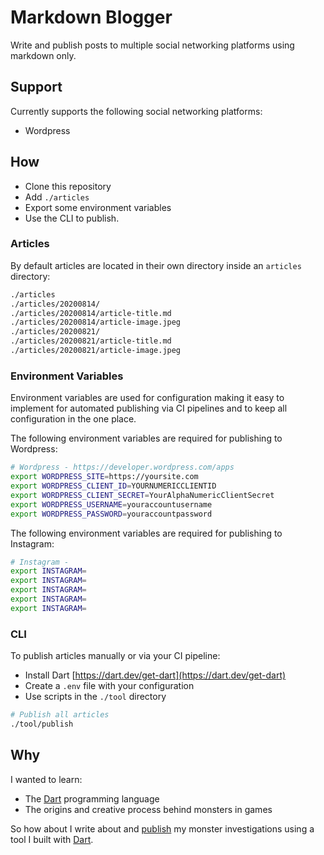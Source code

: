 # Markdown Blogger

Write and publish posts to multiple social networking platforms using markdown only.

## Support

Currently supports the following social networking platforms:

* Wordpress

## How

* Clone this repository
* Add `./articles`
* Export some environment variables
* Use the CLI to publish.

### Articles

By default articles are located in their own directory inside an `articles` directory:

```bash
./articles
./articles/20200814/
./articles/20200814/article-title.md
./articles/20200814/article-image.jpeg
./articles/20200821/
./articles/20200821/article-title.md
./articles/20200821/article-image.jpeg
```

### Environment Variables

Environment variables are used for configuration making it easy to implement for automated publishing via CI pipelines and to keep all configuration in the one place.

The following environment variables are required for publishing to Wordpress:

```bash
# Wordpress - https://developer.wordpress.com/apps
export WORDPRESS_SITE=https://yoursite.com
export WORDPRESS_CLIENT_ID=YOURNUMERICCLIENTID
export WORDPRESS_CLIENT_SECRET=YourAlphaNumericClientSecret
export WORDPRESS_USERNAME=youraccountusername
export WORDPRESS_PASSWORD=youraccountpassword
```

The following environment variables are required for publishing to Instagram:

```bash
# Instagram -
export INSTAGRAM=
export INSTAGRAM=
export INSTAGRAM=
export INSTAGRAM=
export INSTAGRAM=
```

### CLI

To publish articles manually or via your CI pipeline:

* Install Dart [https://dart.dev/get-dart](https://dart.dev/get-dart)
* Create a `.env` file with your configuration
* Use scripts in the `./tool` directory

```bash
# Publish all articles
./tool/publish
```

## Why

I wanted to learn:

* The [Dart](https://dart.dev/guides) programming language
* The origins and creative process behind monsters in games

So how about I write about and [publish](https://monsterweekly.com) my monster investigations using a tool I built with [Dart](https://dart.dev/guides).
